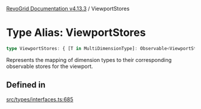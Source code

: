 [RevoGrid Documentation v4.13.3](README.md) / ViewportStores

# Type Alias: ViewportStores

```ts
type ViewportStores: { [T in MultiDimensionType]: Observable<ViewportState> };
```

Represents the mapping of dimension types to their corresponding observable stores for the viewport.

## Defined in

[src/types/interfaces.ts:685](https://github.com/revolist/revogrid/blob/827fce61250cb005ab132b3ed11b8ae836712e7b/src/types/interfaces.ts#L685)
